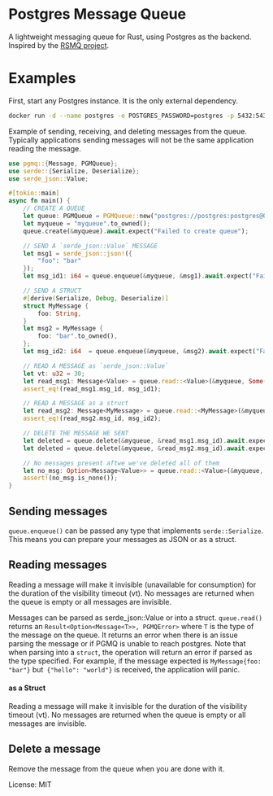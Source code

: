 # Postgres Message Queue

A lightweight messaging queue for Rust, using Postgres as the backend.
Inspired by the [RSMQ project](https://github.com/smrchy/rsmq).

# Examples

First, start any Postgres instance. It is the only external dependency.

```bash
docker run -d --name postgres -e POSTGRES_PASSWORD=postgres -p 5432:5432 postgres
```

Example of sending, receiving, and deleting messages from the queue. Typically applications sending messages
will not be the same application reading the message.

```rust
use pgmq::{Message, PGMQueue};
use serde::{Serialize, Deserialize};
use serde_json::Value;

#[tokio::main]
async fn main() {
    // CREATE A QUEUE
    let queue: PGMQueue = PGMQueue::new("postgres://postgres:postgres@0.0.0.0:5432".to_owned()).await.expect("failed to connect to postgres");
    let myqueue = "myqueue".to_owned();
    queue.create(&myqueue).await.expect("Failed to create queue");

    // SEND A `serde_json::Value` MESSAGE
    let msg1 = serde_json::json!({
        "foo": "bar"
    });
    let msg_id1: i64 = queue.enqueue(&myqueue, &msg1).await.expect("Failed to enqueue message");

    // SEND A STRUCT
    #[derive(Serialize, Debug, Deserialize)]
    struct MyMessage {
        foo: String,
    }
    let msg2 = MyMessage {
        foo: "bar".to_owned(),
    };
    let msg_id2: i64  = queue.enqueue(&myqueue, &msg2).await.expect("Failed to enqueue message");

    // READ A MESSAGE as `serde_json::Value`
    let vt: u32 = 30;
    let read_msg1: Message<Value> = queue.read::<Value>(&myqueue, Some(&vt)).await.unwrap().expect("no messages in the queue!");
    assert_eq!(read_msg1.msg_id, msg_id1);

    // READ A MESSAGE as a struct
    let read_msg2: Message<MyMessage> = queue.read::<MyMessage>(&myqueue, Some(&vt)).await.unwrap().expect("no messages in the queue!");
    assert_eq!(read_msg2.msg_id, msg_id2);

    // DELETE THE MESSAGE WE SENT
    let deleted = queue.delete(&myqueue, &read_msg1.msg_id).await.expect("Failed to delete message");
    let deleted = queue.delete(&myqueue, &read_msg2.msg_id).await.expect("Failed to delete message");

    // No messages present aftwe we've deleted all of them
    let no_msg: Option<Message<Value>> = queue.read::<Value>(&myqueue, Some(&vt)).await.unwrap();
    assert!(no_msg.is_none());
}
```
## Sending messages

`queue.enqueue()` can be passed any type that implements `serde::Serialize`. This means you can prepare your messages as JSON or as a struct.

## Reading messages
Reading a message will make it invisible (unavailable for consumption) for the duration of the visibility timeout (vt).
No messages are returned when the queue is empty or all messages are invisible.

Messages can be parsed as serde_json::Value or into a struct. `queue.read()` returns an `Result<Option<Message<T>>, PGMQError>`
where `T` is the type of the message on the queue. It returns an error when there is an issue parsing the message or if PGMQ is unable to reach postgres.
Note that when parsing into a `struct`, the operation will return an error if
parsed as the type specified. For example, if the message expected is
`MyMessage{foo: "bar"}` but` {"hello": "world"}` is received, the application will panic.

#### as a Struct
Reading a message will make it invisible for the duration of the visibility timeout (vt).
No messages are returned when the queue is empty or all messages are invisible.

## Delete a message
Remove the message from the queue when you are done with it.

License: MIT
